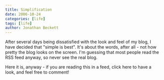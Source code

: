 ```yaml
---
title: Simplification
date: 2006-10-24
categories: [life]
tags: [life]
author: Jonathan Beckett
---
```


After several days being dissatisfied with the look and feel of my blog, I have decided that "simple is best". It's about the words, after all - not how pretty the blog looks on the screen. I'm guessing that most people read the RSS feed anyway, so never see the real blog.

Here it is, anyway - if you are reading this in a feed, click here to have a look, and feel free to comment!